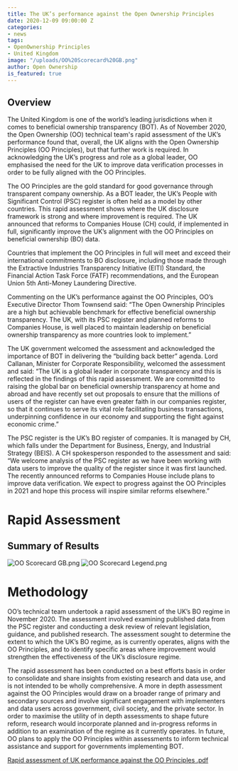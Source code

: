 ```yaml
---
title: The UK’s performance against the Open Ownership Principles
date: 2020-12-09 09:00:00 Z
categories:
- news
tags:
- OpenOwnership Principles
- United Kingdom
image: "/uploads/OO%20Scorecard%20GB.png"
author: Open Ownership
is_featured: true
---
```


## Overview

The United Kingdom is one of the world’s leading jurisdictions when it comes to beneficial ownership transparency (BOT). As of November 2020, the Open Ownership (OO) technical team's rapid assessment of the UK’s performance found that, overall, the UK aligns with the Open Ownership Principles (OO Principles), but that further work is required. In acknowledging the UK’s progress and role as a global leader, OO emphasised the need for the UK to improve data verification processes in order to be fully aligned with the OO Principles.

The OO Principles are the gold standard for good governance through transparent company ownership. As a BOT leader, the UK’s People with Significant Control (PSC) register is often held as a model by other countries. This rapid assessment shows where the UK disclosure framework is strong and where improvement is required. The UK announced that reforms to Companies House (CH) could, if implemented in full, significantly improve the UK’s alignment with the OO Principles on beneficial ownership (BO) data.

Countries that implement the OO Principles in full will meet and exceed their international commitments to BO disclosure, including those made through the Extractive Industries Transparency Initiative (EITI) Standard, the Financial Action Task Force (FATF) recommendations, and the European Union 5th Anti-Money Laundering Directive.

Commenting on the UK’s performance against the OO Principles, OO’s Executive Director Thom Townsend said: “The Open Ownership Principles are a high but achievable benchmark for effective beneficial ownership transparency. The UK, with its PSC register and planned reforms to Companies House, is well placed to maintain leadership on beneficial ownership transparency as more countries look to implement.”

The UK government welcomed the assessment and acknowledged the importance of BOT in delivering the “building back better” agenda. Lord Callanan, Minister for Corporate Responsibility, welcomed the assessment and said:  “The UK is a global leader in corporate transparency and this is reflected in the findings of this rapid assessment. We are committed to raising the global bar on beneficial ownership transparency at home and abroad and have recently set out proposals to ensure that the millions of users of the register can have even greater faith in our companies register, so that it continues to serve its vital role facilitating business transactions, underpinning confidence in our economy and supporting the fight against economic crime.”

The PSC register is the UK’s BO register of companies. It is managed by CH, which falls under the Department for Business, Energy, and Industrial Strategy (BEIS). A CH spokesperson responded to the assessment and said: “We welcome analysis of the PSC register as we have been working with data users to improve the quality of the register since it was first launched. The recently announced reforms to Companies House include plans to improve data verification. We expect to progress against the OO Principles in 2021 and hope this process will inspire similar reforms elsewhere.”

# Rapid Assessment

## Summary of Results

![OO Scorecard GB.png](/uploads/OO%20Scorecard%20GB.png)
![OO Scorecard Legend.png](/uploads/OO%20Scorecard%20Legend.png)

# Methodology

OO’s technical team undertook a rapid assessment of the UK’s BO regime in November 2020. The assessment involved examining published data from the PSC register and conducting a desk review of relevant legislation, guidance, and published research. The assessment sought to determine the extent to which the UK’s BO regime, as is currently operates, aligns with the OO Principles, and to identify specific areas where improvement would strengthen the effectiveness of the UK’s disclosure regime.

The rapid assessment has been conducted on a best efforts basis in order to consolidate and share insights from existing research and data use, and is not intended to be wholly comprehensive. A more in depth assessment against the OO Principles would draw on a broader range of primary and secondary sources and involve significant engagement with implementers and data users across government, civil society, and the private sector. In order to maximise the utility of in depth assessments to shape future reform, research would incorporate planned and in-progress reforms in addition to an examination of the regime as it currently operates. In future, OO plans to apply the OO Principles within assessments to inform technical assistance and support for governments implementing BOT.

[Rapid assessment of UK performance against the OO Principles .pdf](/uploads/Rapid%20assessment%20of%20UK%20performance%20against%20the%20OO%20Principles%20.pdf)